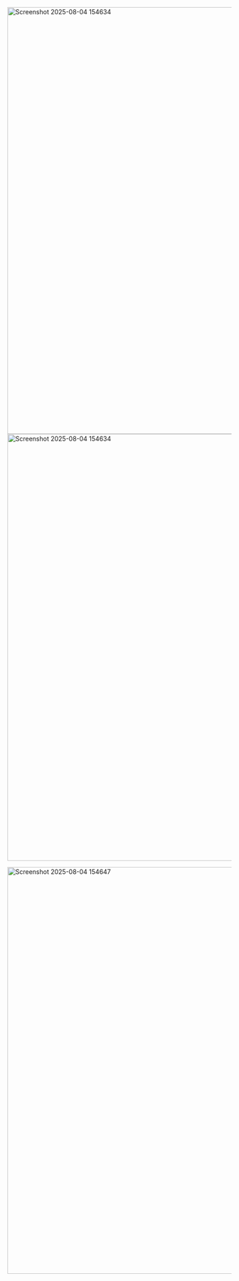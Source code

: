 <img width="1891" height="958" alt="Screenshot 2025-08-04 154634" src="https://github.com/user-attachments/assets/a5cb1324-0fed-4abb-907e-34437c617c48" /><img width="1891" height="958" alt="Screenshot 2025-08-04 154634" src="https://github.com/user-attachments/assets/13222503-366a-4949-9e06-df0b4e297f69" />


<img width="1789" height="913" alt="Screenshot 2025-08-04 154647" src="https://github.com/user-attachments/assets/c415b9a2-0280-4e0b-815f-58b361f25124" />
